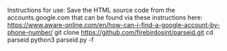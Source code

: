 Instructions for use:
Save the HTML source code from the accounts.google.com that can be found via these instructions here: https://www.aware-online.com/en/how-can-i-find-a-google-account-by-phone-number/
git clone https://github.com/firebirdosint/parseid.git
cd parseid
python3 parseid.py -f <filename>
